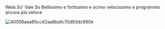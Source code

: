 Wela So' Vale So Bellissimo e fortissimo e scrivo velocissimo e programmo ancora più veloce


![40056aea65cc42aa8bafc70d93dc990e](https://github.com/user-attachments/assets/4392b2a6-d01d-4ddb-9790-bcbc6338f273)
